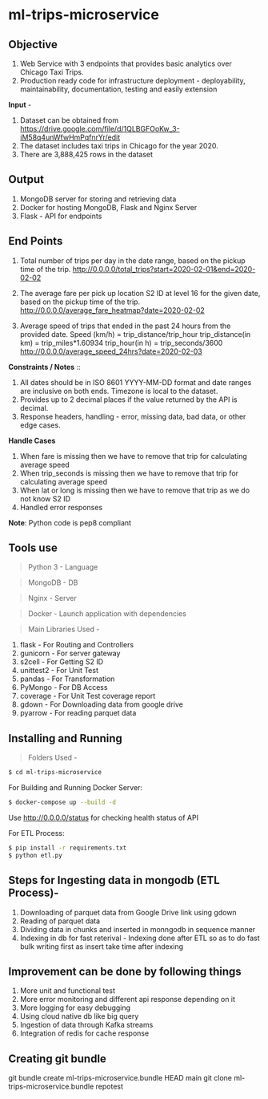 # ml-trips-microservice

## Objective
1) Web Service with 3 endpoints that provides basic analytics over Chicago Taxi Trips.
2) Production ready code for infrastructure deployment - deployability, maintainability, documentation, testing and easily extension

**Input** -
1) Dataset can be obtained from https://drive.google.com/file/d/1QLBGFOoKw_3-iM58q4unWfwHmPqfnrYr/edit
2) The dataset includes taxi trips in Chicago for the year 2020.
3) There are 3,888,425 rows in the dataset

## Output
1) MongoDB server for storing and retrieving data
2) Docker for hosting MongoDB, Flask and Nginx Server
3) Flask - API for endpoints

## End Points
1) Total number of trips per day in the date range, based on the pickup time of the trip.
http://0.0.0.0/total_trips?start=2020-02-01&end=2020-02-02

2) The average fare per pick up location S2 ID at level 16 for the given date, based on the pickup
time of the trip.
http://0.0.0.0/average_fare_heatmap?date=2020-02-02

3) Average speed of trips that ended in the past 24 hours from the provided date.
Speed (km/h) = trip_distance/trip_hour
trip_distance(in km) = trip_miles*1.60934
trip_hour(in h) = trip_seconds/3600
http://0.0.0.0/average_speed_24hrs?date=2020-02-03

**Constraints / Notes** ::
1) All dates should be in ISO 8601 YYYY-MM-DD format and date ranges are inclusive on
both ends. Timezone is local to the dataset.
2) Provides up to 2 decimal places if the value returned by the API is decimal.
3) Response headers, handling - error, missing data, bad data, or other edge cases.

**Handle Cases**
1) When fare is missing then we have to remove that trip for calculating average speed
2) When trip_seconds is missing then we have to remove that trip for calculating average speed
3) When lat or long is missing then we have to remove that trip as we do not know S2 ID
3) Handled error responses

**Note**: Python code is pep8 compliant

## Tools use 
> Python 3 - Language

> MongoDB - DB

> Nginx - Server

> Docker - Launch application with dependencies

> Main Libraries Used -
1) flask - For Routing and Controllers
2) gunicorn - For server gateway
3) s2cell - For Getting S2 ID
4) unittest2 - For Unit Test
5) pandas - For Transformation
6) PyMongo - For DB Access
7) coverage - For Unit Test coverage report
8) gdown - For Downloading data from google drive
9) pyarrow - For reading parquet data

## Installing and Running

> Folders Used -
```sh
$ cd ml-trips-microservice
``` 

For Building and Running Docker Server:
```sh
$ docker-compose up --build -d
``` 

Use http://0.0.0.0/status for checking health status of API

For ETL Process:
```sh
$ pip install -r requirements.txt
$ python etl.py
``` 

## Steps for Ingesting data in mongodb (ETL Process)-
1) Downloading of parquet data from Google Drive link using gdown
2) Reading of parquet data
3) Dividing data in chunks and inserted in monngodb in sequence manner
4) Indexing in db for fast reterival - Indexing done after ETL so as to do fast bulk writing first as insert take time after indexing

## Improvement can be done by following things
1) More unit and functional test
2) More error monitoring and different api response depending on it
3) More logging for easy debugging
4) Using cloud native db like big query
5) Ingestion of data through Kafka streams
6) Integration of redis for cache response

## Creating git bundle
git bundle create ml-trips-microservice.bundle HEAD main
git clone ml-trips-microservice.bundle repotest